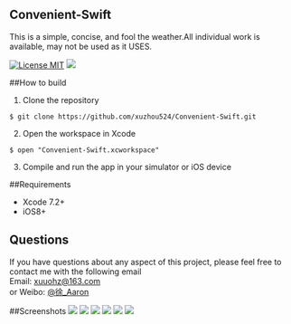 ## Convenient-Swift
This is a simple, concise, and fool the weather.All individual work is available, may not be used as it USES.

[![License MIT](https://img.shields.io/badge/license-MIT-green.svg?style=flat)](https://raw.githubusercontent.com/xuzhou524/Convenient-Swift/master/LICENSE)
[![](https://img.shields.io/badge/done-50%-green.svg?style=flat)](https://github.com/xuzhou524/Convenient-Swift)
<br/>

##How to build
1)  Clone the repository
```
$ git clone https://github.com/xuzhou524/Convenient-Swift.git
```
2) Open the workspace in Xcode
```
$ open "Convenient-Swift.xcworkspace"
```
3) Compile and run the app in your simulator or iOS device

##Requirements
* Xcode 7.2+
* iOS8+

## Questions
If you have questions about any aspect of this project, please feel free to contact me with the following email
<br/>Email: xuuohz@163.com
<br/>or Weibo: <a href = 'http://weibo.com/u/2305459493' >@徐_Aaron</a>
<br/>

##Screenshots
![](http://ww4.sinaimg.cn/large/0060lm7Tgw1f6nna5v24jj30af0ijq42.jpg)
![](http://ww3.sinaimg.cn/large/0060lm7Tgw1f5z0e88a03j30af0ij3zw.jpg)
![](http://ww2.sinaimg.cn/large/0060lm7Tgw1f5z0e7wel5j30af0ij3yy.jpg)
![](http://ww1.sinaimg.cn/large/0060lm7Tgw1f5z0e83yrsj30af0ijjsj.jpg)
![](http://ww1.sinaimg.cn/large/0060lm7Tgw1f5z0e81x7bj30af0ijt94.jpg)
![](http://ww4.sinaimg.cn/large/0060lm7Tgw1f5z0e8a6mkj30af0ijt9b.jpg)

<br/>
